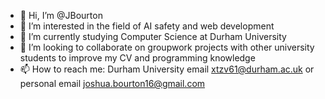 - 👋 Hi, I’m @JBourton
- 👀 I’m interested in the field of AI safety and web development
- 🌱 I’m currently studying Computer Science at Durham University
- 💞️ I’m looking to collaborate on groupwork projects with other university students to improve my CV and programming knowledge
- 📫 How to reach me: Durham University email xtzv61@durham.ac.uk or personal email joshua.bourton16@gmail.com
